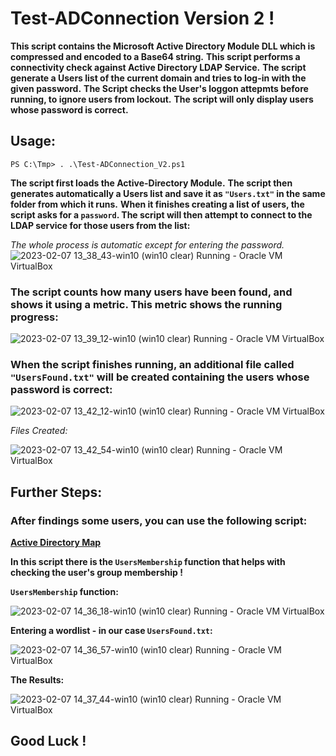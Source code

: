# Test-ADConnection Version 2 !

**This script contains the Microsoft Active Directory Module DLL which is compressed and encoded to a Base64 string.**
**This script performs a connectivity check against Active Directory LDAP Service.**
**The script generate a Users list of the current domain and tries to log-in with the given password.**
**The Script checks the User's loggon attepmts before running, to ignore users from lockout.**
**The script will only display users whose password is correct.**

## Usage:
`PS C:\Tmp> . .\Test-ADConnection_V2.ps1`

**The script first loads the Active-Directory Module.**
**The script then generates automatically a Users list and save it as `"Users.txt"` in the same folder from which it runs.**
**When it finishes creating a list of users, the script asks for a `password`. The script will then attempt to connect to the LDAP service for those users from the list:**

*The whole process is automatic except for entering the password.*
![2023-02-07 13_38_43-win10 (win10 clear)  Running  - Oracle VM VirtualBox](https://user-images.githubusercontent.com/62604022/217238210-350eddd1-f77a-41d0-8b1a-5080d716e2ba.png)

### The script counts how many users have been found, and shows it using a metric. This metric shows the running progress:
![2023-02-07 13_39_12-win10 (win10 clear)  Running  - Oracle VM VirtualBox](https://user-images.githubusercontent.com/62604022/217239625-6d90bac3-0e40-402f-94d6-e56456d4c6da.png)

### When the script finishes running, an additional file called `"UsersFound.txt"` will be created containing the users whose password is correct:
![2023-02-07 13_42_12-win10 (win10 clear)  Running  - Oracle VM VirtualBox](https://user-images.githubusercontent.com/62604022/217239650-acf33d7c-68b1-40bb-88cf-c78b7a38531d.png)

*Files Created:*

![2023-02-07 13_42_54-win10 (win10 clear)  Running  - Oracle VM VirtualBox](https://user-images.githubusercontent.com/62604022/217239660-ebb9c2d7-1ca6-4dbd-8223-1133e7188bab.png)
 

## Further Steps:
### After findings some users, you can use the following script:
**[Active Directory Map](https://github.com/YuvalSab/Active-Directory-Map/blob/main/ActiveDirectoryMap.ps1)**

**In this script there is the `UsersMembership` function that helps with checking the user's group membership !**


**`UsersMembership` function:**

![2023-02-07 14_36_18-win10 (win10 clear)  Running  - Oracle VM VirtualBox](https://user-images.githubusercontent.com/62604022/217247670-091a78da-35af-4fc8-b9bf-7fef38d0fe52.png)

**Entering a wordlist - in our case `UsersFound.txt`:**

![2023-02-07 14_36_57-win10 (win10 clear)  Running  - Oracle VM VirtualBox](https://user-images.githubusercontent.com/62604022/217247841-1fdf6fda-dbdf-44ed-9a56-a7d49fee1ea2.png)

**The Results:**

![2023-02-07 14_37_44-win10 (win10 clear)  Running  - Oracle VM VirtualBox](https://user-images.githubusercontent.com/62604022/217247966-7fcefa46-2550-4cef-b965-9322e10564c7.png)


## Good Luck !
